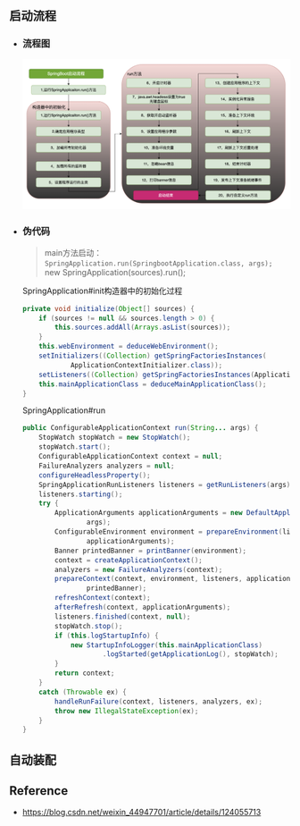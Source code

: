 ## 启动流程
* ### 流程图

    ![](/.images/doc/framework/springboot/process.png ':size=90%')
* ### 伪代码
    > main方法启动： `SpringApplication.run(SpringbootApplication.class, args);` <br>
    > new SpringApplication(sources).run(); <br>

    SpringApplication#init构造器中的初始化过程

    ```java
    private void initialize(Object[] sources) {
        if (sources != null && sources.length > 0) {
            this.sources.addAll(Arrays.asList(sources));
        }
        this.webEnvironment = deduceWebEnvironment();
        setInitializers((Collection) getSpringFactoriesInstances(
                ApplicationContextInitializer.class));
        setListeners((Collection) getSpringFactoriesInstances(ApplicationListener.class));
        this.mainApplicationClass = deduceMainApplicationClass();
    }
    ```

    SpringApplication#run
    ```java
    public ConfigurableApplicationContext run(String... args) {
        StopWatch stopWatch = new StopWatch();
        stopWatch.start();
        ConfigurableApplicationContext context = null;
        FailureAnalyzers analyzers = null;
        configureHeadlessProperty();
        SpringApplicationRunListeners listeners = getRunListeners(args);
        listeners.starting();
        try {
            ApplicationArguments applicationArguments = new DefaultApplicationArguments(
                    args);
            ConfigurableEnvironment environment = prepareEnvironment(listeners,
                    applicationArguments);
            Banner printedBanner = printBanner(environment);
            context = createApplicationContext();
            analyzers = new FailureAnalyzers(context);
            prepareContext(context, environment, listeners, applicationArguments,
                    printedBanner);
            refreshContext(context);
            afterRefresh(context, applicationArguments);
            listeners.finished(context, null);
            stopWatch.stop();
            if (this.logStartupInfo) {
                new StartupInfoLogger(this.mainApplicationClass)
                        .logStarted(getApplicationLog(), stopWatch);
            }
            return context;
        }
        catch (Throwable ex) {
            handleRunFailure(context, listeners, analyzers, ex);
            throw new IllegalStateException(ex);
        }
    }
    ```

## 自动装配

## Reference
* https://blog.csdn.net/weixin_44947701/article/details/124055713